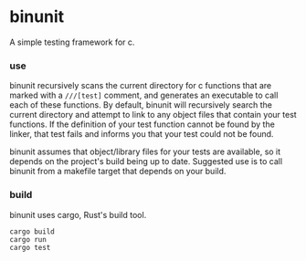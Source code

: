 # binunit

A simple testing framework for c.

### use

binunit recursively scans the current directory for c functions
that are marked with a `///[test]` comment, and generates
an executable to call each of these functions. By default,
binunit will recursively search the current directory
and attempt to link to any object files that contain
your test functions. If the definition of your test
function cannot be found by the linker, that test
fails and informs you that your test could not
be found.  

binunit assumes that object/library files for your tests
are available, so it depends on the project's build being
up to date. Suggested use is to call binunit from
a makefile target that depends on your build.

### build

binunit uses cargo, Rust's build tool.

`cargo build`  
`cargo run`  
`cargo test`